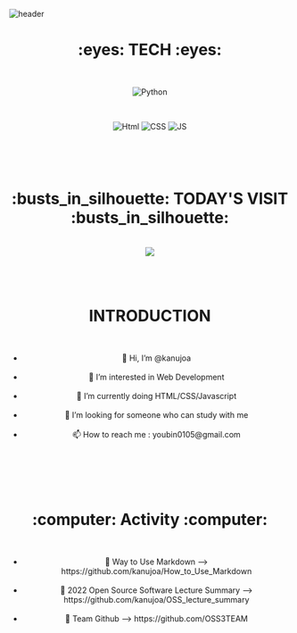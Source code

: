 ![header](https://capsule-render.vercel.app/api?type=waving&color=auto&height=300&section=header&text=WELCOME&fontSize=50)

<link rel="stylesheet" href="./readme_css.css">

<h1><div align = "center">:eyes:  TECH  :eyes:</div></h1>
</br>

<div align = "center">

![Python](https://img.shields.io/badge/Python-3776AB?style=round-square&logo=Python&logoColor=white)
</div>
</br>

<div align = "center">

![Html](https://img.shields.io/badge/Html-E34F26?style=round-square&logo=HTML5&logoColor=white)
![CSS](https://img.shields.io/badge/Css-1572B6?style=round-square&logo=CSS3&logoColor=white)
![JS](https://img.shields.io/badge/JavaScript-F7DF1E?style=round-square&logo=JavaScript&logoColor=black)
</div>
</br></br></br>

<h1><div align = "center">:busts_in_silhouette:  TODAY'S VISIT  :busts_in_silhouette:</div></h1>
</br>

<div align = "center">
<a href="https://hits.seeyoufarm.com"><img src="https://hits.seeyoufarm.com/api/count/incr/badge.svg?url=https%3A%2F%2Fgithub.com%2Fkanujoa%2Fkanujoa&count_bg=%23FFD0E2&title_bg=%23FFC1C1&icon=&icon_color=%23E8CFEC&title=hits&edge_flat=false"/></a>
</div>
</br></br></br>

<h1><div align = "center">INTRODUCTION</div></h1>
</br>

<div align = "center">
    <ul id = "first_li">
        <li> 👋 Hi, I’m @kanujoa </li>
        </br>
        <li> 👀 I’m interested in Web Development </li>
        </br>
        <li> 🌱 I’m currently doing HTML/CSS/Javascript </li>
        </br>
        <li> 💞️ I’m looking for someone who can study with me </li>
        </br>
        <li> 📫 How to reach me : youbin0105@gmail.com </li>
        </br>
    </ul>
</div>
<br/><br/><br/>

<h1><div align = "center">:computer:  Activity  :computer:</div></h1>
<br/>

<div align = "center">
    <ul id = "second_li">
        <li> 📌 Way to Use Markdown --> https://github.com/kanujoa/How_to_Use_Markdown </li> 
        <br/>
        <li> 📌 2022 Open Source Software Lecture Summary --> https://github.com/kanujoa/OSS_lecture_summary </li>
        <br/>
        <li> 📌 Team Github --> https://github.com/OSS3TEAM </li>
        <br/>
    </ul>
</div>


<!---
kanujoa/kanujoa is a ✨ special ✨ repository because its `README.md` (this file) appears on your GitHub profile.
You can click the Preview link to take a look at your changes.
--->
